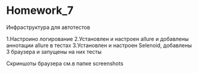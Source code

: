# Homework_7
Инфраструктура для автотестов

1.Настроино логирование
2.Установлен и настроен allure и добавлены аннотации allure в тестах
3.Установлен и настроен Selenoid, добавлены 3 браузера и запущены на них тесты

Скриншоты браузера см.в папке screenshots
